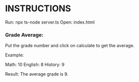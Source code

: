 # INSTRUCTIONS 

Run: npx ts-node server.ts
Open: index.html

### Grade Average:

Put the grade number and click on calculate to get the average.

Example:

Math: 10
English: 8
History: 9

Result:
The average grade is 9.